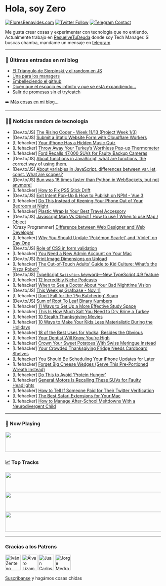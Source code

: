 # Hola, soy Zero

[![FloresBenavides.com](https://img.shields.io/website?down_message=oops&label=MiBlog&style=for-the-badge&up_message=online&url=https%3A%2F%2Ffloresbenavides.com)](https://floresbenavides.com) [![Twitter Follow](https://img.shields.io/twitter/follow/ZeroDragon?color=%231DA1F2&label=Follow&logo=twitter&logoColor=ffffff&style=for-the-badge)](https://twitter.com/zerodragon) [![Telegram Contact](https://img.shields.io/badge/escr%C3%ADbeme-ZeroDragon-%2326A5E4?style=for-the-badge&logo=telegram)](https://t.me/zerodragon)

Me gusta crear cosas y experimentar con tecnología que no entiendo.
Actualmente trabajo en [ResuelveTuDeuda](http://github.com/resuelve) donde soy Tech Manager.
Si buscas chamba, mandame un mensaje en [telegram](https://t.me/zerodragon).

---

### 📕 Últimas entradas en mi blog
<!-- BLOG-POST-LIST:START -->
- [El Triángulo de Sierpinski y el random en JS](https://floresbenavides.com/el-triangulo-de-sierpinski-y-el-random-en-js/)
- [Una para los managers](https://floresbenavides.com/una-para-los-managers/)
- [Embelleciendo el github](https://floresbenavides.com/embelleciendo-el-github/)
- [Dicen que el espacio es infinito y que se está expandiendo…](https://floresbenavides.com/dicen-que-el-espacio-es-infinito-y-que-se-esta-expandiendo/)
- [Salir de promesas sin el try/catch](https://floresbenavides.com/salir-de-promesas-sin-el-try-catch/)
<!-- BLOG-POST-LIST:END -->

➡️ [Más cosas en mi blog...](https://floresbenavides.com)

---

### 👨‍💻 Noticias random de tecnología
<!-- TECH-POSTS:START -->
- [Dev.to/JS] [The Rising Coder - Week 11/13 &lpar;Project Week 1/3&rpar;](https://dev.to/clam119/the-rising-coder-week-1113-project-week-13-20hi)
- [Dev.to/JS] [Submit a Static Website Form with Cloudflare Workers](https://dev.to/mattferderer/submit-a-static-website-form-with-cloudflare-workers-27hk)
- [Lifehacker] [Your iPhone Has a Hidden Music Quiz](https://lifehacker.com/your-iphone-has-a-hidden-music-quiz-1849774243)
- [Lifehacker] [Throw Away Your Turkey’s Worthless Pop-up Thermometer](https://lifehacker.com/throw-away-your-turkey-s-worthless-pop-up-thermometer-1849774059)
- [Lifehacker] [Ford Recalls 47,000 SUVs for Faulty Backup Cameras](https://lifehacker.com/ford-recalls-47-000-suvs-for-faulty-backup-cameras-1849773797)
- [Dev.to/JS] [About functions in JavaScript, what are functions, the correct way of using them.](https://dev.to/arina_hovhannisyan_36cead/about-functions-in-javascript-what-are-functions-the-correct-way-of-using-them-4fhf)
- [Dev.to/JS] [About variables in JavaScript, differences between var, let, const. What are scopes?](https://dev.to/arina_hovhannisyan_36cead/about-variables-in-javascript-differences-between-var-let-const-what-are-scopes-3ipa)
- [Dev.to/JS] [Bun was 16 times faster than Python in WebSockets, but not anymore!](https://dev.to/cirospaciari/bun-was-16-times-faster-than-python-in-websockets-but-not-anymore-og5)
- [Lifehacker] [How to Fix PS5 Stick Drift](https://lifehacker.com/how-to-fix-ps5-stick-drift-1849773700)
- [Dev.to/JS] [Exit Intent Pop-Up &amp; How to Publish on NPM - Vue 3](https://dev.to/nickap/exit-intent-pop-up-how-to-publish-on-npm-vue-3-3bhm)
- [Lifehacker] [Do This Instead of Keeping Your Phone Out of Your Bedroom at Night](https://lifehacker.com/do-this-instead-of-keeping-your-phone-out-of-your-bedro-1849773354)
- [Lifehacker] [Plastic Wrap Is Your Best Travel Accessory](https://lifehacker.com/plastic-wrap-is-your-best-travel-accessory-1849773228)
- [Dev.to/JS] [Javascript Map Vs Object | How to use | When to use Map / Object](https://dev.to/sacesta/javascript-map-vs-object-how-to-use-when-to-use-map-object-4bcf)
- [Crazy Programmer] [Difference between Web Designer and Web Developer](https://www.thecrazyprogrammer.com/2022/11/difference-between-web-designer-and-web-developer.html)
- [Lifehacker] [Why You Should Update &#39;Pokémon Scarlet&#39; and &#39;Violet&#39; on Day One](https://lifehacker.com/why-you-should-update-pokemon-scarlet-and-violet-on-day-1849772911)
- [Dev.to/JS] [Role of CSS in form validation](https://dev.to/urstrulyvishwak/part-of-css-in-form-validation-535g)
- [Lifehacker] [You Need a New Admin Account on Your Mac](https://lifehacker.com/you-need-a-new-admin-account-on-your-mac-1849772119)
- [Dev.to/JS] [Print Image Dimensions on Upload](https://dev.to/mattryanmtl/print-image-dimensions-on-upload-204k)
- [Lifehacker] [The Out-of-Touch Adults’ Guide to Kid Culture: What&#39;s the Pizza Robot?](https://lifehacker.com/what-is-the-pizza-robot-1849773091)
- [Dev.to/JS] [TypeScript `Satisfies` keyword—New TypeScript 4.9 feature](https://dev.to/tomdohnal/typescript-satifies-keyword-new-typescript-49-feature-42nb)
- [Lifehacker] [12 Incredibly Niche Podcasts](https://lifehacker.com/12-incredibly-niche-podcasts-1849759822)
- [Lifehacker] [When to See a Doctor About Your Bad Nighttime Vision](https://lifehacker.com/when-to-see-a-doctor-about-your-bad-nighttime-vision-1849771070)
- [Dev.to/JS] [This Week @ Grafbase - Nov 11](https://dev.to/grafbase/this-week-grafbase-nov-11-45h6)
- [Lifehacker] [Don’t Fall for the ‘Pig Butchering’ Scam](https://lifehacker.com/don-t-fall-for-the-pig-butchering-scam-1849769412)
- [Dev.to/JS] [Sum of Root To Leaf Binary Numbers](https://dev.to/zeeshanali0704/sum-of-root-to-leaf-binary-numbers-3jki)
- [Lifehacker] [11 Ways to Set Up a More Effective Study Space](https://lifehacker.com/11-ways-to-set-up-a-more-effective-study-space-1849769797)
- [Lifehacker] [This Is How Much Salt You Need to Dry Brine a Turkey](https://lifehacker.com/this-is-how-much-salt-you-need-to-dry-brine-a-turkey-1849770121)
- [Lifehacker] [10 Stealth Thanksgiving Movies](https://lifehacker.com/10-stealth-thanksgiving-movies-1849769620)
- [Lifehacker] [10 Ways to Make Your Kids Less Materialistic During the Holidays](https://lifehacker.com/10-ways-to-make-your-kids-less-materialistic-during-the-1849768779)
- [Lifehacker] [18 of the Best Uses for Vodka, Besides the Obvious](https://lifehacker.com/18-of-the-best-uses-for-vodka-besides-the-obvious-1849769532)
- [Lifehacker] [Your Dentist Will Know You&#39;re High](https://lifehacker.com/your-dentist-will-know-youre-high-1849769697)
- [Lifehacker] [Crown Your Sweet Potatoes With Swiss Meringue Instead](https://lifehacker.com/crown-your-sweet-potatoes-with-swiss-meringue-instead-1849769356)
- [Lifehacker] [Your Crowded Thanksgiving Fridge Needs Cardboard Shelves](https://lifehacker.com/your-crowded-thanksgiving-fridge-needs-cardboard-shelve-1849769219)
- [Lifehacker] [You Should Be Scheduling Your iPhone Updates for Later](https://lifehacker.com/you-should-be-scheduling-your-iphone-updates-for-later-1849768674)
- [Lifehacker] [Forget Big Cheese Wedges &lpar;Serve This Pre-Portioned Wreath Instead&rpar;](https://lifehacker.com/forget-big-cheese-wedges-serve-this-pre-portioned-wrea-1849768125)
- [Lifehacker] [Do This to Avoid &#39;Protein Hunger&#39;](https://lifehacker.com/do-this-to-avoid-protein-hunger-1849768279)
- [Lifehacker] [General Motors Is Recalling These SUVs for Faulty Headlights](https://lifehacker.com/general-motors-is-recalling-these-suvs-for-faulty-headl-1849768067)
- [Lifehacker] [How to Tell If Someone Paid for Their Twitter Verification](https://lifehacker.com/how-to-tell-if-someone-paid-for-their-twitter-verificat-1849767131)
- [Lifehacker] [The Best Safari Extensions for Your Mac](https://lifehacker.com/the-best-safari-extensions-for-your-mac-1849766336)
- [Lifehacker] [How to Manage After-School Meltdowns With a Neurodivergent Child](https://lifehacker.com/how-to-manage-after-school-meltdowns-with-a-neurodiverg-1849765644)<!-- TECH-POSTS:END -->

---

### 🎵 Now Playing
<a href="https://spotify-now-playing-dun.vercel.app/now-playing?open"><img src="https://spotify-now-playing-dun.vercel.app/now-playing" width="540" height="64"></a>

### 📈 Top Tracks
<a href="https://spotify-now-playing-dun.vercel.app/top-tracks?i=1&open"><img src="https://spotify-now-playing-dun.vercel.app/top-tracks?i=1" width="540" height="64"></a>
<a href="https://spotify-now-playing-dun.vercel.app/top-tracks?i=2&open"><img src="https://spotify-now-playing-dun.vercel.app/top-tracks?i=2" width="540" height="64"></a>
<a href="https://spotify-now-playing-dun.vercel.app/top-tracks?i=3&open"><img src="https://spotify-now-playing-dun.vercel.app/top-tracks?i=3" width="540" height="64"></a>

---

### Gracias a los Patrons
[<img src="https://avatars.githubusercontent.com/u/243380?v=4" alt="Iván Zenteno" width="50px">](https://github.com/k001) [<img src="https://avatars.githubusercontent.com/u/19955639?v=4" alt="Álvaro Lizama" width="50px">](https://github.com/alvarolizama) [<img src="https://avatars.githubusercontent.com/u/2718753?v=4" alt="Juan Carlos Ruiz" width="50px">](https://github.com/JuanCrg90) [<img src="https://avatars.githubusercontent.com/u/37025?v=4" alt="Jorge Medrano" width="50px">](https://github.com/h1pp1e) 

[Suscríbanse](https://www.patreon.com/zerodragon) y hagámos cosas chidas
